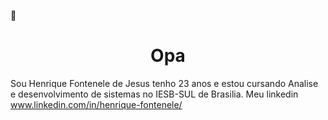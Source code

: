 👋<h1 align="center">Opa</h1>
Sou Henrique Fontenele de Jesus
tenho 23 anos e estou cursando Analise e desenvolvimento de sistemas no IESB-SUL de Brasilia. 
Meu linkedin www.linkedin.com/in/henrique-fontenele/
